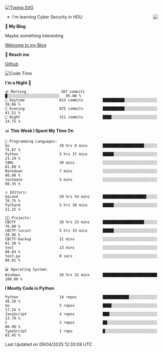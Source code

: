 [![Typing SVG](https://readme-typing-svg.herokuapp.com?font=Fira+Code&pause=1000&random=false&width=450&height=60&lines=Hello+%F0%9F%91%8B%F0%9F%8F%BB;I'm+JBNRZ)](https://git.io/typing-svg)

<a href="#">
  <img align="right" src="https://github-readme-stats.vercel.app/api?username=JBNRZ&show_icons=true&bg_color=15,f2f7fd,E0EAFC" />
</a>

- I'm learning Cyber Security in HDU

 **🌱 My Blog**

Maybe something interesting

[Welcome to my Blog](https://jbnrz.com.cn/)

 **💬 Reach me** 

[Github](https://github.com/JBNRZ)


<!--START_SECTION:waka-->
![Code Time](http://img.shields.io/badge/Code%20Time-1%2C124%20hrs%2022%20mins-blue)

**I'm a Night 🦉** 

```text
🌞 Morning                107 commits         █░░░░░░░░░░░░░░░░░░░░░░░░   05.08 % 
🌆 Daytime                815 commits         ██████████░░░░░░░░░░░░░░░   38.66 % 
🌃 Evening                875 commits         ██████████░░░░░░░░░░░░░░░   41.51 % 
🌙 Night                  311 commits         ████░░░░░░░░░░░░░░░░░░░░░   14.75 % 
```


📊 **This Week I Spent My Time On** 

```text
💬 Programming Languages: 
Go                       20 hrs 8 mins       ███████████████████░░░░░░   75.87 % 
Python                   5 hrs 37 mins       █████░░░░░░░░░░░░░░░░░░░░   21.19 % 
YAML                     30 mins             ░░░░░░░░░░░░░░░░░░░░░░░░░   01.89 % 
Markdown                 7 mins              ░░░░░░░░░░░░░░░░░░░░░░░░░   00.48 % 
textmate                 5 mins              ░░░░░░░░░░░░░░░░░░░░░░░░░   00.35 % 

🔥 Editors: 
GoLand                   20 hrs 54 mins      ████████████████████░░░░░   78.75 % 
PyCharm                  5 hrs 38 mins       █████░░░░░░░░░░░░░░░░░░░░   21.25 % 

🐱‍💻 Projects: 
CBCTF                    20 hrs 23 mins      ███████████████████░░░░░░   76.80 % 
CBCTF-locust             5 hrs 33 mins       █████░░░░░░░░░░░░░░░░░░░░   20.96 % 
CBCTF-backup             21 mins             ░░░░░░░░░░░░░░░░░░░░░░░░░   01.38 % 
test                     13 mins             ░░░░░░░░░░░░░░░░░░░░░░░░░   00.84 % 
test.py                  0 secs              ░░░░░░░░░░░░░░░░░░░░░░░░░   00.01 % 

💻 Operating System: 
Windows                  26 hrs 32 mins      █████████████████████████   100.00 % 
```

**I Mostly Code in Python** 

```text
Python                   14 repos            ████████████░░░░░░░░░░░░░   48.28 % 
Go                       5 repos             ████░░░░░░░░░░░░░░░░░░░░░   17.24 % 
JavaScript               4 repos             ███░░░░░░░░░░░░░░░░░░░░░░   13.79 % 
C                        2 repos             ██░░░░░░░░░░░░░░░░░░░░░░░   06.90 % 
TypeScript               1 repo              █░░░░░░░░░░░░░░░░░░░░░░░░   03.45 % 
```




 Last Updated on 09/04/2025 12:33:08 UTC
<!--END_SECTION:waka-->
